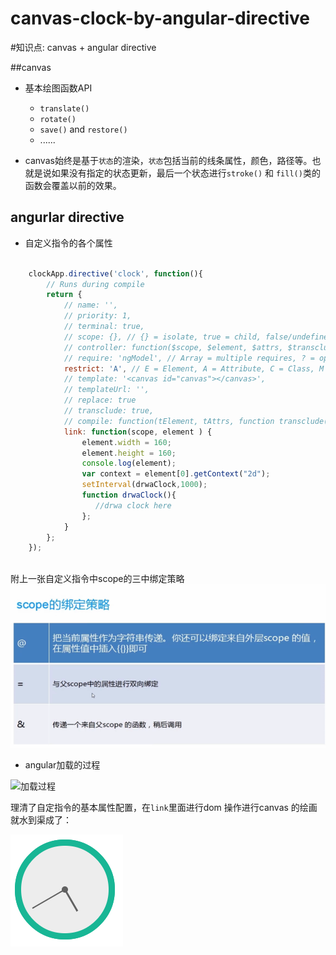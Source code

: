 canvas-clock-by-angular-directive
==========

#知识点: canvas + angular directive

##canvas 
- 基本绘图函数API
    
    - `translate()`
    - `rotate()`
    - `save()` and `restore()`
    - ......
- canvas始终是基于`状态`的渲染，`状态`包括当前的线条属性，颜色，路径等。也就是说如果没有指定的状态更新，最后一个状态进行`stroke()` 和 `fill()`类的函数会覆盖以前的效果。


## angurlar directive 
- 自定义指令的各个属性

```javascript

    clockApp.directive('clock', function(){
        // Runs during compile
        return {
            // name: '',
            // priority: 1,
            // terminal: true,
            // scope: {}, // {} = isolate, true = child, false/undefined = no change
            // controller: function($scope, $element, $attrs, $transclude) {},
            // require: 'ngModel', // Array = multiple requires, ? = optional, ^ = check parent elements
            restrict: 'A', // E = Element, A = Attribute, C = Class, M = Comment
            // template: '<canvas id="canvas"></canvas>',
            // templateUrl: '',
            // replace: true
            // transclude: true,
            // compile: function(tElement, tAttrs, function transclude(function(scope, cloneLinkingFn){ return function linking(scope, elm, attrs){}})),
            link: function(scope, element ) {
                element.width = 160;
                element.height = 160;
                console.log(element);
                var context = element[0].getContext("2d");
                setInterval(drwaClock,1000);
                function drwaClock(){
                   //drwa clock here
                };
            }
        };
    }); 



```

附上一张自定义指令中scope的三中绑定策略 
![绑定策略](./bind.png)

- angular加载的过程

![加载过程](./compileandlink.png)

理清了自定指令的基本属性配置，在`link`里面进行dom 操作进行canvas 的绘画就水到渠成了：

![clock](./clock.png)